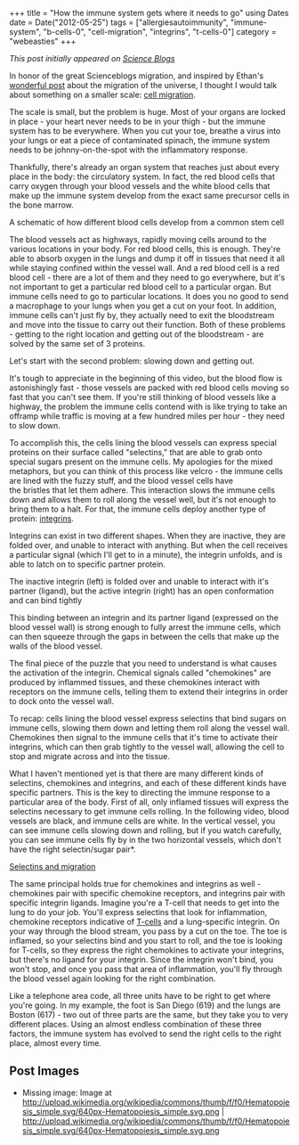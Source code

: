 +++
title = "How the immune system gets where it needs to go"
using Dates
date = Date("2012-05-25")
tags = ["allergiesautoimmunity", "immune-system", "b-cells-0", "cell-migration", "integrins", "t-cells-0"]
category = "webeasties"
+++

_This post initially appeared on [Science Blogs](http://scienceblogs.com/webeasties)_

In honor of the great Scienceblogs migration, and inspired by Ethan's [wonderful post](http://scienceblogs.com/startswithabang/2012/05/23/even-the-universe-undergoes-a-great-migration/) about the migration of the universe, I thought I would talk about something on a smaller scale: [cell migration](/tag/cell-migration).

The scale is small, but the problem is huge. Most of your organs are locked in place - your heart never needs to be in your thigh - but the immune system has to be everywhere. When you cut your toe, breathe a virus into your lungs or eat a piece of contaminated spinach, the immune system needs to be johnny-on-the-spot with the inflammatory response.

Thankfully, there's already an organ system that reaches just about every place in the body: the circulatory system. In fact, the red blood cells that carry oxygen through your blood vessels and the white blood cells that make up the immune system develop from the exact same precursor cells in the bone marrow.

A schematic of how different blood cells develop from a common stem cell

The blood vessels act as highways, rapidly moving cells around to the various locations in your body. For red blood cells, this is enough. They're able to absorb oxygen in the lungs and dump it off in tissues that need it all while staying confined within the vessel wall. And a red blood cell is a red blood cell - there are a lot of them and they need to go everywhere, but it's not important to get a particular red blood cell to a particular organ. But immune cells need to go to particular locations. It does you no good to send a macrophage to your lungs when you get a cut on your foot. In addition, immune cells can't just fly by, they actually need to exit the bloodstream and move into the tissue to carry out their function. Both of these problems - getting to the right location and getting out of the bloodstream - are solved by the same set of 3 proteins.

Let's start with the second problem: slowing down and getting out.

It's tough to appreciate in the beginning of this video, but the blood flow is astonishingly fast - those vessels are packed with red blood cells moving so fast that you can't see them. If you're still thinking of blood vessels like a highway, the problem the immune cells contend with is like trying to take an offramp while traffic is moving at a few hundred miles per hour - they need to slow down.

To accomplish this, the cells lining the blood vessels can express special proteins on their surface called "selectins," that are able to grab onto special sugars present on the immune cells. My apologies for the mixed metaphors, but you can think of this process like velcro - the immune cells are lined with the fuzzy stuff, and the blood vessel cells have the bristles that let them adhere. This interaction slows the immune cells down and allows them to roll along the vessel well, but it's not enough to bring them to a halt. For that, the immune cells deploy another type of protein: [integrins](/tag/integrins).

Integrins can exist in two different shapes. When they are inactive, they are folded over, and unable to interact with anything. But when the cell receives a particular signal (which I'll get to in a minute), the integrin unfolds, and is able to latch on to specific partner protein.

The inactive integrin (left) is folded over and unable to interact with it's partner (ligand), but the active integrin (right) has an open conformation and can bind tightly

This binding between an integrin and its partner ligand (expressed on the blood vessel wall) is strong enough to fully arrest the immune cells, which can then squeeze through the gaps in between the cells that make up the walls of the blood vessel.

The final piece of the puzzle that you need to understand is what causes the activation of the integrin. Chemical signals called "chemokines" are produced by inflammed tissues, and these chemokines interact with receptors on the immune cells, telling them to extend their integrins in order to dock onto the vessel wall.

To recap: cells lining the blood vessel express selectins that bind sugars on immune cells, slowing them down and letting them roll along the vessel wall. Chemokines then signal to the immune cells that it's time to activate their integrins, which can then grab tightly to the vessel wall, allowing the cell to stop and migrate across and into the tissue.

What I haven't mentioned yet is that there are many different kinds of selectins, chemokines and integrins, and each of these different kinds have specific partners. This is the key to directing the immune response to a particular area of the body. First of all, only inflamed tissues will express the selectins necessary to get immune cells rolling. In the following video, blood vessels are black, and immune cells are white. In the vertical vessel, you can see immune cells slowing down and rolling, but if you watch carefully, you can see immune cells fly by in the two horizontal vessels, which don't have the right selectin/sugar pair*.

[Selectins and migration](http://labs.idi.harvard.edu/vonandrian/Videos/mrinivideo%203.mov)

The same principal holds true for chemokines and integrins as well - chemokines pair with specific chemokine receptors, and integrins pair with specific integrin ligands. Imagine you're a T-cell that needs to get into the lung to do your job. You'll express selectins that look for inflammation, chemokine receptors indicative of [T-cells](/tag/t-cells-0) and a lung-specific integrin. On your way through the blood stream, you pass by a cut on the toe. The toe is inflamed, so your selectins bind and you start to roll, and the toe is looking for T-cells, so they express the right chemokines to activate your integrins, but there's no ligand for your integrin. Since the integrin won't bind, you won't stop, and once you pass that area of inflammation, you'll fly through the blood vessel again looking for the right combination.

Like a telephone area code, all three units have to be right to get where you're going. In my example, the foot is San Diego (619) and the lungs are Boston (617) - two out of three parts are the same, but they take you to very different places. Using an almost endless combination of these three factors, the immune system has evolved to send the right cells to the right place, almost every time.

      
  

 ## Post Images

- Missing image: Image at http://upload.wikimedia.org/wikipedia/commons/thumb/f/f0/Hematopoiesis_simple.svg/640px-Hematopoiesis_simple.svg.png | http://upload.wikimedia.org/wikipedia/commons/thumb/f/f0/Hematopoiesis_simple.svg/640px-Hematopoiesis_simple.svg.png

